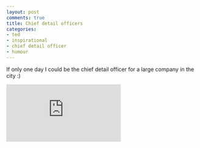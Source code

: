 ```yaml
---
layout: post
comments: true
title: Chief detail officers
categories:
- ted
- inspirational
- chief detail officer
- humour
---
```

If only one day I could be the chief detail officer for a large company in the
city :)

<iframe src="http://www.youtube.com/embed/dkLcwHmnPV4" frameborder="0" allowfullscreen></iframe>
